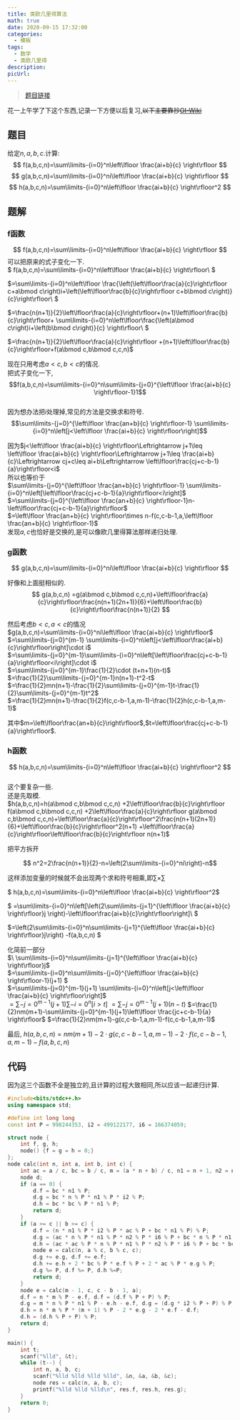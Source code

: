```yaml
---
title: 类欧几里得算法
math: true
date: 2020-09-15 17:32:00
categories: 
  - 模板
tags: 
  - 数学
  - 类欧几里得
description: 
picUrl: 
---
```



> [题目链接](https://www.luogu.com.cn/problem/P5170)  

花一上午学了下这个东西,记录一下方便以后复习,~~以下主要靠抄[OI-Wiki](https://oi-wiki.org/math/euclidean/)~~
<!--more-->
## 题目  
给定$n,a,b,c$.计算:  
$$ f(a,b,c,n)=\sum\limits-{i=0}^n\left\lfloor \frac{ai+b}{c} \right\rfloor $$
$$ g(a,b,c,n)=\sum\limits-{i=0}^ni\left\lfloor \frac{ai+b}{c} \right\rfloor $$
$$ h(a,b,c,n)=\sum\limits-{i=0}^n\left\lfloor \frac{ai+b}{c} \right\rfloor^2  $$  

## 题解
### f函数
$$ f(a,b,c,n)=\sum\limits-{i=0}^n\left\lfloor \frac{ai+b}{c} \right\rfloor $$
可以把原来的式子变化一下.  
$ f(a,b,c,n)=\sum\limits-{i=0}^n\left\lfloor \frac{ai+b}{c} \right\rfloor\ $  

$=\sum\limits-{i=0}^n\left\lfloor \frac{\left(\left\lfloor\frac{a}{c}\right\rfloor c+a\bmod c\right)i+\left(\left\lfloor\frac{b}{c}\right\rfloor c+b\bmod c\right)}{c}\right\rfloor\ $  

$=\frac{n(n+1)}{2}\left\lfloor\frac{a}{c}\right\rfloor+(n+1)\left\lfloor\frac{b}{c}\right\rfloor+ \sum\limits-{i=0}^n\left\lfloor\frac{\left(a\bmod c\right)i+\left(b\bmod c\right)}{c} \right\rfloor\ $  

$=\frac{n(n+1)}{2}\left\lfloor\frac{a}{c}\right\rfloor +(n+1)\left\lfloor\frac{b}{c}\right\rfloor+f(a\bmod c,b\bmod c,c,n)$  

现在只用考虑$a<c,b<c$的情况.  
把式子变化一下, $$f(a,b,c,n)=\sum\limits-{i=0}^n\sum\limits-{j=0}^{\left\lfloor \frac{ai+b}{c} \right\rfloor-1}1$$  
因为想办法把$i$处理掉,常见的方法是交换求和符号.  
$$\sum\limits-{j=0}^{\left\lfloor \frac{an+b}{c} \right\rfloor-1} \sum\limits-{i=0}^n\left[j<\left\lfloor \frac{ai+b}{c} \right\rfloor\right]$$  

因为$j<\left\lfloor \frac{ai+b}{c} \right\rfloor\Leftrightarrow j+1\leq \left\lfloor \frac{ai+b}{c} \right\rfloor\Leftrightarrow j+1\leq \frac{ai+b}{c}\Leftrightarrow cj+c\leq ai+b\Leftrightarrow \left\lfloor\frac{cj+c-b-1}{a}\right\rfloor<i$   
所以也等价于  
$\sum\limits-{j=0}^{\left\lfloor \frac{an+b}{c} \right\rfloor-1} \sum\limits-{i=0}^n\left[\left\lfloor\frac{cj+c-b-1}{a}\right\rfloor<i\right]$  
$=\sum\limits-{j=0}^{\left\lfloor \frac{an+b}{c} \right\rfloor-1}n-\left\lfloor\frac{cj+c-b-1}{a}\right\rfloor$  
$=\left\lfloor \frac{an+b}{c} \right\rfloor\times n-f(c,c-b-1,a,\left\lfloor \frac{an+b}{c} \right\rfloor-1)$  
发现$a,c$也恰好是交换的,是可以像欧几里得算法那样递归处理.  
### g函数
$$ g(a,b,c,n)=\sum\limits-{i=0}^ni\left\lfloor \frac{ai+b}{c} \right\rfloor $$  

好像和上面挺相似的.  
$$ g(a,b,c,n) =g(a\bmod c,b\bmod c,c,n)+\left\lfloor\frac{a}{c}\right\rfloor\frac{n(n+1)(2n+1)}{6}+\left\lfloor\frac{b}{c}\right\rfloor\frac{n(n+1)}{2} $$   

然后考虑$b<c,a<c$的情况  
$g(a,b,c,n)=\sum\limits-{i=0}^ni\left\lfloor \frac{ai+b}{c} \right\rfloor$   
$=\sum\limits-{j=0}^{m-1} \sum\limits-{i=0}^n\left[j<\left\lfloor\frac{ai+b}{c}\right\rfloor\right]\cdot i$  
$=\sum\limits-{j=0}^{m-1}\sum\limits-{i=0}^n\left[\left\lfloor\frac{cj+c-b-1}{a}\right\rfloor<i\right]\cdot i$  
$=\sum\limits-{j=0}^{m-1}\frac{1}{2}\cdot (t+n+1)(n-t)$  
$=\frac{1}{2}\sum\limits-{j=0}^{m-1}n(n+1)-t^2-t$  
$=\frac{1}{2}mn(n+1)-\frac{1}{2}\sum\limits-{j=0}^{m-1}t-\frac{1}{2}\sum\limits-{j=0}^{m-1}t^2$  
$=\frac{1}{2}mn(n+1)-\frac{1}{2}f(c,c-b-1,a,m-1)-\frac{1}{2}h(c,c-b-1,a,m-1)$

其中$m=\left\lfloor\frac{an+b}{c}\right\rfloor$,$t=\left\lfloor\frac{cj+c-b-1}{a}\right\rfloor$.  

### h函数
$$ h(a,b,c,n)=\sum\limits-{i=0}^n\left\lfloor \frac{ai+b}{c} \right\rfloor^2  $$  
这个要复杂一些.  
还是先取模.  
$h(a,b,c,n)=h(a\bmod c,b\bmod c,c,n) +2\left\lfloor\frac{b}{c}\right\rfloor f(a\bmod c,b\bmod c,c,n) +2\left\lfloor\frac{a}{c}\right\rfloor g(a\bmod c,b\bmod c,c,n)+\left\lfloor\frac{a}{c}\right\rfloor^2\frac{n(n+1)(2n+1)}{6}+\left\lfloor\frac{b}{c}\right\rfloor^2(n+1) +\left\lfloor\frac{a}{c}\right\rfloor\left\lfloor\frac{b}{c}\right\rfloor n(n+1)$  

把平方拆开  

$$ n^2=2\frac{n(n+1)}{2}-n=\left(2\sum\limits-{i=0}^ni\right)-n$$  

这样添加变量的时候就不会出现两个求和符号相乘,即$\sum\times \sum$  

$ h(a,b,c,n)=\sum\limits-{i=0}^n\left\lfloor \frac{ai+b}{c} \right\rfloor^2$  

$ =\sum\limits-{i=0}^n\left[\left(2\sum\limits-{j=1}^{\left\lfloor \frac{ai+b}{c} \right\rfloor}j \right)-\left\lfloor\frac{ai+b}{c}\right\rfloor\right]\ $  

$=\left(2\sum\limits-{i=0}^n\sum\limits-{j=1}^{\left\lfloor \frac{ai+b}{c} \right\rfloor}j\right) -f(a,b,c,n) $

化简前一部分  
$\ \sum\limits-{i=0}^n\sum\limits-{j=1}^{\left\lfloor \frac{ai+b}{c} \right\rfloor}j$  
$=\sum\limits-{i=0}^n\sum\limits-{j=0}^{\left\lfloor \frac{ai+b}{c} \right\rfloor-1}(j+1) $  
$=\sum\limits-{j=0}^{m-1}(j+1) \sum\limits-{i=0}^n\left[j<\left\lfloor \frac{ai+b}{c} \right\rfloor\right]$   
$=\sum\limits-{j=0}^{m-1}(j+1)\sum\limits-{i=0}^n[i>t]$ 
$=\sum\limits-{j=0}^{m-1}(j+1)(n-t)$ 
$=\frac{1}{2}nm(m+1)-\sum\limits-{j=0}^{m-1}(j+1)\left\lfloor \frac{jc+c-b-1}{a} \right\rfloor$ 
$=\frac{1}{2}nm(m+1)-g(c,c-b-1,a,m-1)-f(c,c-b-1,a,m-1)$ 

最后, 
$h(a,b,c,n)=nm(m+1)-2\cdot g(c,c-b-1,a,m-1)-2\cdot f(c,c-b-1,a,m-1)-f(a,b,c,n)$  

## 代码
因为这三个函数不全是独立的,且计算的过程大致相同,所以应该一起递归计算.  
```cpp
#include<bits/stdc++.h>
using namespace std;

#define int long long
const int P = 998244353, i2 = 499122177, i6 = 166374059;

struct node {
    int f, g, h;
    node() {f = g = h = 0;}
};
node calc(int n, int a, int b, int c) {
    int ac = a / c, bc = b / c, m = (a * n + b) / c, n1 = n + 1, n2 = n * 2 + 1;
    node d;
    if (a == 0) {
        d.f = bc * n1 % P;
        d.g = bc * n % P * n1 % P * i2 % P;
        d.h = bc * bc % P * n1 % P;
        return d;
    }
    if (a >= c || b >= c) {
        d.f = (n * n1 % P * i2 % P * ac % P + bc * n1 % P) % P;
        d.g = (ac * n % P * n1 % P * n2 % P * i6 % P + bc * n % P * n1 % P * i2 % P) % P;
        d.h = (ac * ac % P * n % P * n1 % P * n2 % P * i6 % P + bc * bc % P * n1 % P + ac * bc % P * n % P * n1 % P) % P;
        node e = calc(n, a % c, b % c, c);
        d.g += e.g, d.f += e.f;
        d.h += e.h + 2 * bc % P * e.f % P + 2 * ac % P * e.g % P;
        d.g %= P, d.f %= P, d.h %=P;
        return d;
    }
    node e = calc(m - 1, c, c - b - 1, a);
    d.f = n * m % P - e.f, d.f = (d.f % P + P) % P;
    d.g = m * n % P * n1 % P - e.h - e.f, d.g = (d.g * i2 % P + P) % P;
    d.h = n * m % P * (m + 1) % P - 2 * e.g - 2 * e.f - d.f;
    d.h = (d.h % P + P) % P;
    return d;
}

main() {
    int t;
    scanf("%lld", &t);
    while (t--) {
        int n, a, b, c;
        scanf("%lld %lld %lld %lld", &n, &a, &b, &c);
        node res = calc(n, a, b, c);
        printf("%lld %lld %lld\n", res.f, res.h, res.g);
    }
    return 0;
}
```

